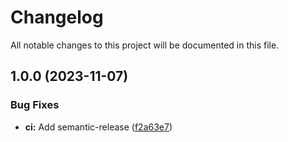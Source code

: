 # Changelog

All notable changes to this project will be documented in this file.

## 1.0.0 (2023-11-07)


### Bug Fixes

* **ci:** Add semantic-release ([f2a63e7](https://github.com/launchboxio/action-cable/commit/f2a63e7745e4077fa8c716082308d8e05992afe0))
